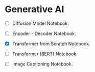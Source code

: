 # Generative AI 

 - [ ] Diffusion Model Notebook.
 - [ ] Encoder - Decoder Notebook.
 - [x] Transformer from Scratch Notebook. 
 - [ ] Transformer (BERT) Notebook. 
 - [ ] Image Captioning Notebook. 

